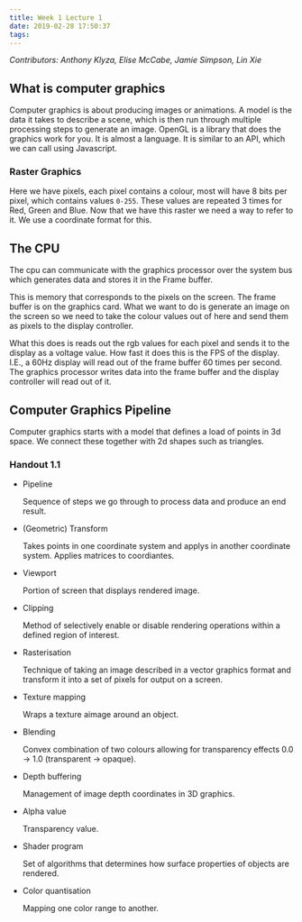 ```yaml
---
title: Week 1 Lecture 1
date: 2019-02-28 17:50:37
tags:
---
```


*Contributors: Anthony Klyza, Elise McCabe, Jamie Simpson, Lin Xie*

## What is computer graphics
Computer graphics is about producing images or animations.
A model is the data it takes to describe a scene, which is then run through multiple processing steps to generate an image.
OpenGL is a library that does the graphics work for you. It is almost a language.
It is similar to an API, which we can call using Javascript.
### Raster Graphics
Here we have pixels, each pixel contains a colour, most will have 8 bits per pixel, which contains values `0-255`. These values are repeated 3 times for Red, Green
and Blue.
Now that we have this raster we need a way to refer to it. We use a coordinate
format for this.

## The CPU
The cpu can communicate with the graphics processor over the system bus which
generates data and stores it in the Frame buffer.

This is memory that corresponds
to the pixels on the screen. The frame buffer is on the graphics card. What we want
to do is generate an image on the screen so we need to take the colour values out
of here and send them as pixels to the display controller.

What this does is reads
out the rgb values for each pixel and sends it to the display as a voltage value. How
fast it does this is the FPS of the display. I.E., a 60Hz display will read out of the frame
buffer 60 times per second. The graphics processor writes data into the frame buffer and the display controller will read out of it.

## Computer Graphics Pipeline

Computer graphics starts with a model that defines a load of points in 3d
space.
We connect these together with 2d shapes such as triangles.

### Handout 1.1

* Pipeline

    Sequence of steps we go through to process data and produce an end result.

* (Geometric) Transform

    Takes points in one coordinate system and applys in another coordinate system. Applies matrices to coordiantes.

* Viewport

    Portion of screen that displays rendered image.

* Clipping

    Method of selectively enable or disable rendering operations within a defined region of interest.

* Rasterisation

    Technique of taking an image described in a vector graphics format and transform it into a set of pixels for output on a screen.

* Texture mapping

    Wraps a texture aimage around an object.

* Blending

    Convex combination of two colours allowing for transparency effects 0.0 -> 1.0 (transparent -> opaque).

* Depth buffering

    Management of image depth coordinates in 3D graphics.

* Alpha value

    Transparency value.

* Shader program

    Set of algorithms that determines how surface properties of objects are rendered.

* Color quantisation

    Mapping one color range to another.
